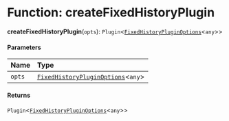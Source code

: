 # Function: createFixedHistoryPlugin

**createFixedHistoryPlugin**(`opts`): `Plugin`<[`FixedHistoryPluginOptions`](/en/auto-docs/fixed-history-plugin/interfaces/FixedHistoryPluginOptions.md)<`any`>>

#### Parameters

| Name | Type |
| :------ | :------ |
| `opts` | [`FixedHistoryPluginOptions`](/en/auto-docs/fixed-history-plugin/interfaces/FixedHistoryPluginOptions.md)<`any`> |

#### Returns

`Plugin`<[`FixedHistoryPluginOptions`](/en/auto-docs/fixed-history-plugin/interfaces/FixedHistoryPluginOptions.md)<`any`>>
